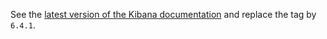See the [latest version of the Kibana documentation](../kibana-7.6.2/README.md) and replace the tag by `6.4.1`.